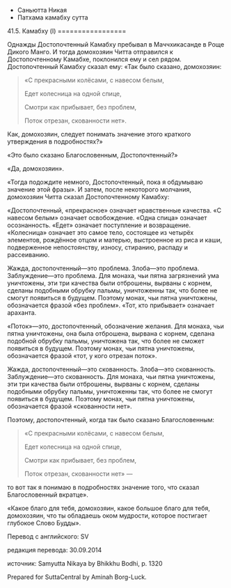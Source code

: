 









* Саньютта Никая
* Патхама камабху сутта


41\.5\. Камабху \(I\)
\=\=\=\=\=\=\=\=\=\=\=\=\=\=\=\=\=



Однажды Достопочтенный Камабху пребывал в Маччхикасанде в Роще Дикого Манго\. И тогда домохозяин Читта отправился к Достопочтенному Камабхе, поклонился ему и сел рядом\. Достопочтенный Камабху сказал ему: «Так было сказано, домохозяин:



> «C прекрасными колёсами, с навесом белым,  
> 
> Едет колесница на одной спице,  
> 
> Смотри как прибывает, без проблем,  
> 
> Поток отрезан, скованности нет»\.


Как, домохозяин, следует понимать значение этого краткого утверждения в подробностях?»


«Это было сказано Благословенным, Достопочтенный?»


«Да, домохозяин»\.


«Тогда подождите немного, Достопочтенный, пока я обдумываю значение этой фразы»\. И затем, после некоторого молчания, домохозяин Читта сказал Достопочтенному Камабху:


«Достопочтенный, «прекрасное» означает нравственные качества\. «С навесом белым» означает освобождение\. «Одна спица» означает осознанность\. «Едет» означает поступление и возвращение\. «Колесница» означает это самое тело, состоящее из четырёх элементов, рождённое отцом и матерью, выстроенное из риса и каши, подверженное непостоянству, износу, стиранию, распаду и рассеиванию\.


Жажда, достопочтенный—это проблема\. Злоба—это проблема\. Заблуждение—это проблема\. Для монаха, чьи пятна загрязнений ума уничтожены, эти три качества были отброшены, вырваны с корнем, сделаны подобными обрубку пальмы, уничтоженны так, что более не смогут появиться в будущем\. Поэтому монах, чьи пятна уничтожены, обозначается фразой «без проблем»\. «Тот, кто прибывает» означает араханта\.


«Поток»—это, достопочтенный, обозначение желания\. Для монаха, чьи пятна уничтожены, она была отброшена, вырвана с корнем, сделана подобной обрубку пальмы, уничтожена так, что более не сможет появиться в будущем\. Поэтому монах, чьи пятна уничтожены, обозначается фразой «тот, у кого отрезан поток»\.


Жажда, достопочтенный—это скованность\. Злоба—это скованность\. Заблуждение—это скованность\. Для монаха, чьи пятна уничтожены, эти три качества были отброшены, вырваны с корнем, сделаны подобными обрубку пальмы, уничтоженны так, что более не смогут появиться в будущем\. Поэтому монах, чьи пятна уничтожены, обозначается фразой «скованности нет»\.


Поэтому, достопочтенный, когда так было сказано Благословенным:



> «C прекрасными колёсами, с навесом белым,  
> 
> Едет колесница на одной спице,  
> 
> Смотри как прибывает, без проблем,  
> 
> Поток отрезан, скованности нет» —


то вот так я понимаю в подробностях значение того, что сказал Благословенный вкратце»\.


«Какое благо для тебя, домохозяин, какое большое благо для тебя, домохозяин, что ты обладаешь оком мудрости, которое постигает глубокое Слово Будды»\.



Перевод с английского: SV


редакция перевода: 30\.09\.2014


источник: Samyutta Nikaya by Bhikkhu Bodhi, p\. 1320


Prepared for SuttaCentral by Aminah Borg\-Luck\.






